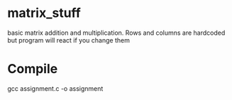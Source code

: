 # matrix_stuff
basic matrix addition and multiplication. Rows and columns are hardcoded but program will react if you change them
# Compile
gcc assignment.c -o assignment
